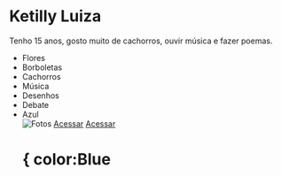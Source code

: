 <h1>Ketilly Luiza</h1>
<p>Tenho 15 anos, gosto muito de cachorros, ouvir música e fazer poemas.</p>
<ul>
<li>Flores</li>
<li>Borboletas</li>
<li>Cachorros</li>
<li>Música</li>
<li>Desenhos</li>
<li>Debate</li>
<li>Azul</li>
<img scr= "Caminho/para/imagem.jpg" alt= Fotos de Rosas azul>
<a href="https://share.google/imagens/xbp6rSmhECNWU4Ggk">Acessar</a>
<a href="https://wa.me/message/VGN6BJHDQH4AM1">Acessar</a>
<h1>{
  color:Blue
